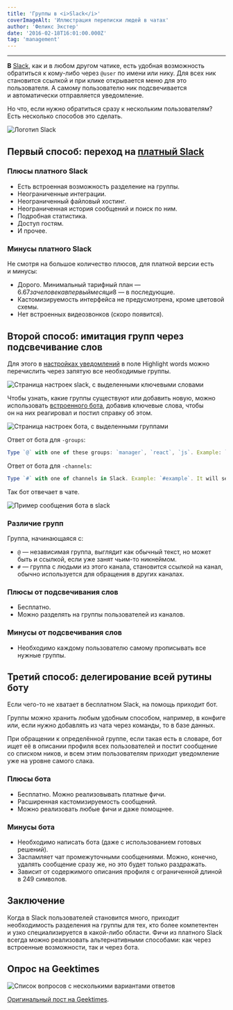 ```yaml
---
title: 'Группы в <i>Slack</i>'
coverImageAlt: 'Иллюстрация переписки людей в чатах'
author: 'Феликс Экстер'
date: '2016-02-18T16:01:00.000Z'
tag: 'management'
---
```


---

**В** [Slack](https://slack.com/), как и в любом другом чатике, есть удобная возможность обратиться к кому-либо через `@user` по имени или нику. Для всех ник становится ссылкой и при клике открывается меню для это пользователя. А самому пользователю ник подсвечивается и автоматически отправляется&nbsp;уведомление.

Но что, если нужно обратиться сразу к нескольким пользователям? Есть несколько способов это сделать.

<Img imageName='slack' alt='Логотип Slack'>

## Первый способ: переход на [платный&nbsp;Slack](https://slack.com/pricing)

### Плюсы платного Slack

- Есть встроенная возможность разделение на группы.
- Неограниченные интеграции.
- Неограниченный файловый хостинг.
- Неограниченная история сообщений и поиск по ним.
- Подробная статистика.
- Доступ гостям.
- И прочее.

### Минусы платного Slack

Не смотря на большое количество плюсов, для платной версии есть и минусы:

- Дорого. Минимальный тарифный план — $6.67 за человека в первый месяц и $8 — в последующие.
- Кастомизируемость интерфейса не предусмотрена, кроме цветовой схемы.
- Нет встроенных видеозвонков (скоро&nbsp;появится).

## Второй способ: имитация групп через подсвечивание слов

Для этого в [настройках уведомлений](https://slack.com/account/notifications#highlight_words_div) в поле Highlight words можно перечислить через запятую все необходимые группы.

<Img imageName='highlight' alt='Страница настроек slack, с выделенными ключевыми словами'>

Чтобы узнать, какие группы существуют или добавить новую, можно использовать [встроенного бота](https://slack.com/customize/slackbot), добавив ключевые слова, чтобы он на них реагировал и постил справку об этом.

<Img imageName='bot-settings' alt='Страница настроек бота, с выделенными группами'>

Ответ от бота для `-groups`:

```js
Type `@` with one of these groups: `manager`, `react`, `js`. Example: `@example`. It will send notifications automatically when you add necessary groups in Highlight Words: https://slack.com/account/notifications#highlight_words_div
```

Ответ от бота для `-channels`:

```js
Type `#` with one of channels in Slack. Example: `#example`. It will send notifications automatically when you add necessary channels in Highlight Words: https://slack.com/account/notifications#highlight_words_div
```

Так бот отвечает в чате.

<Img imageName='bot' alt='Пример сообщения бота в slack'>

### Различие групп

Группа, начинающаяся с:

- `@` — независимая группа, выглядит как обычный текст, но может быть и ссылкой, если уже занят чьим-то никнеймом.
- `#` — группа с людьми из этого канала, становится ссылкой на канал, обычно используется для обращения в других&nbsp;каналах.

### Плюсы от подсвечивания слов

- Бесплатно.
- Можно разделять на группы пользователей из каналов.

### Минусы от подсвечивания слов

- Необходимо каждому пользователю самому прописывать все нужные&nbsp;группы.

## Третий способ: делегирование всей рутины боту

Если чего-то не хватает в бесплатном Slack, на помощь приходит бот.

Группы можно хранить любым удобным способом, например, в конфиге или, если нужно добавлять из чата через команды, то в&nbsp;базе&nbsp;данных.

При обращении к определённой группе, если такая есть в словаре, бот ищет её в описании профиля всех пользователей и постит сообщение со списком ников, и всем этим пользователям приходит уведомление уже на уровне самого слака.

### Плюсы бота

- Бесплатно. Можно реализовывать платные&nbsp;фичи.
- Расширенная кастомизируемость сообщений.
- Можно реализовать любые фичи и даже&nbsp;помощнее.

### Минусы бота

- Необходимо написать бота (даже с использованием готовых решений).
- Заспамляет чат промежуточными сообщениями. Можно, конечно, удалять сообщение сразу же, но это будет только раздражать.
- Зависит от содержимого описания профиля с ограниченной длиной в 249 символов.

## Заключение

Когда в Slack пользователей становится много, приходит необходимость разделения на группы для тех, кто более компетентен и узко специализируется в какой-либо области. Фичи из платного Slack всегда можно реализовать альтернативными способами: как через встроенные возможности, так и через&nbsp;бота.

## Опрос на Geektimes

<Img imageName='poll' alt='Список вопросов с несколькими вариантами ответов'>

[Оригинальный пост на Geektimes](https://geektimes.ru/post/271292/).
